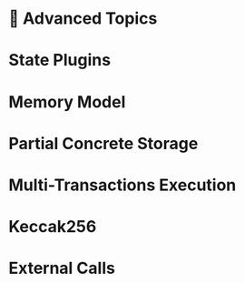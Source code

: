 # 🚀 Advanced Topics


# State Plugins

# Memory Model

# Partial Concrete Storage

# Multi-Transactions Execution

# Keccak256

# External Calls



